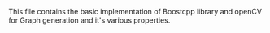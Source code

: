 This file contains the basic implementation of Boostcpp library and openCV for Graph generation and it's various properties.

